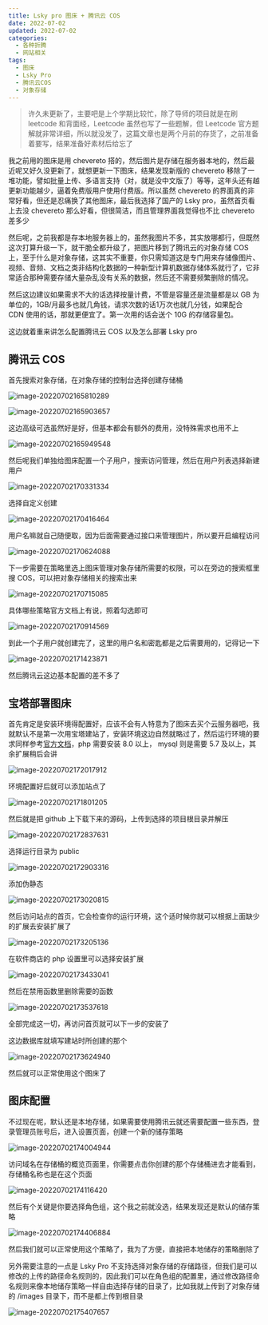 ```yaml
---
title: Lsky pro 图床 + 腾讯云 COS
date: 2022-07-02
updated: 2022-07-02
categories:
  - 各种折腾
  - 网站相关
tags:
  - 图床
  - Lsky Pro
  - 腾讯云COS
  - 对象存储
---
```


> 许久未更新了，主要吧是上个学期比较忙，除了导师的项目就是在刷 leetcode 和背面经，Leetcode 虽然也写了一些题解，但 Leetcode 官方题解就非常详细，所以就没发了，这篇文章也是两个月前的存货了，之前准备着要写，结果准备好素材后给忘了

我之前用的图床是用 chevereto 搭的，然后图片是存储在服务器本地的，然后最近呢又好久没更新了，就想更新一下图床，结果发现新版的  chevereto 移除了一堆功能，譬如批量上传、多语言支持（对，就是没中文版了）等等，这年头还有越更新功能越少，逼着免费版用户使用付费版。所以虽然 chevereto 的界面真的非常好看，但还是忍痛换了其他图床，最后我选择了国产的 Lsky pro，虽然首页看上去没 chevereto 那么好看，但很简洁，而且管理界面我觉得也不比 chevereto 差多少

然后呢，之前我都是存本地服务器上的，虽然我图片不多，其实放哪都行，但既然这次打算升级一下，就干脆全都升级了，把图片移到了腾讯云的对象存储 COS 上，至于什么是对象存储，这其实不重要，你只需知道这是专门用来存储像图片、视频、音频、文档之类非结构化数据的一种新型计算机数据存储体系就行了，它非常适合那种需要存储大量杂乱没有关系的数据，然后还不需要频繁删除的情况。

然后这边建议如果需求不大的话选择按量计费，不管是容量还是流量都是以 GB 为单位的，1GB/月最多也就几角钱，请求次数的话1万次也就几分钱，如果配合 CDN 使用的话，那就更便宜了。第一次用的话会送个 10G 的存储容量包。

这边就着重来讲怎么配置腾讯云 COS 以及怎么部署 Lsky pro

## 腾讯云 COS

首先搜索对象存储，在对象存储的控制台选择创建存储桶

![image-20220702165810289](https://img.blueflame.org.cn/images/2022/07/02/62c008a07f297.png)

![image-20220702165903657](https://img.blueflame.org.cn/images/2022/07/02/62c008d5b8e26.png)

这边高级可选虽然好是好，但基本都会有额外的费用，没特殊需求也用不上

![image-20220702165949548](https://img.blueflame.org.cn/images/2022/07/02/62c0090397ce0.png)

然后呢我们单独给图床配置一个子用户，搜索访问管理，然后在用户列表选择新建用户

![image-20220702170331334](https://img.blueflame.org.cn/images/2022/07/02/62c009e15ddcc.png)

选择自定义创建

![image-20220702170416464](https://img.blueflame.org.cn/images/2022/07/02/62c00a0e7fbc3.png)

用户名嘛就自己随便取，因为后面需要通过接口来管理图片，所以要开启编程访问

![image-20220702170624088](https://img.blueflame.org.cn/images/2022/07/02/62c00a8e32e05.png)

下一步需要在策略里选上图床管理对象存储所需要的权限，可以在旁边的搜索框里搜 COS，可以把对象存储相关的搜索出来

![image-20220702170715085](https://img.blueflame.org.cn/images/2022/07/02/62c00ac124d0a.png)

具体哪些策略官方文档上有说，照着勾选即可

![image-20220702170914569](https://img.blueflame.org.cn/images/2022/07/02/62c00b3891ae5.png)

到此一个子用户就创建完了，这里的用户名和密匙都是之后需要用的，记得记一下

![image-20220702171423871](https://img.blueflame.org.cn/images/2022/07/02/62c00c6dee949.png)

然后腾讯云这边基本配置的差不多了

## 宝塔部署图床

首先肯定是安装环境得配置好，应该不会有人特意为了图床去买个云服务器吧，我就默认不是第一次用宝塔建站了，安装环境这边自然就略过了，然后运行环境的要求同样参考[官方文档](https://docs.lsky.pro/docs/v2/quick-start/installation.html)，php 需要安装 8.0 以上， mysql 则是需要 5.7 及以上，其余扩展稍后会讲

![image-20220702172017912](https://img.blueflame.org.cn/images/2022/07/02/62c00dd000a1d.png)

环境配置好后就可以添加站点了

![image-20220702171801205](https://img.blueflame.org.cn/images/2022/07/02/62c00d473c986.png)

然后就是把 github 上下载下来的源码，上传到选择的项目根目录并解压

![image-20220702172837631](https://img.blueflame.org.cn/images/2022/07/02/62c00fc3b6214.png)

选择运行目录为 public

![image-20220702172903316](https://img.blueflame.org.cn/images/2022/07/02/62c00fdd86867.png)

添加伪静态

![image-20220702173020815](https://img.blueflame.org.cn/images/2022/07/02/62c0102ae411a.png)

然后访问站点的首页，它会检查你的运行环境，这个适时候你就可以根据上面缺少的扩展去安装扩展了

![image-20220702173205136](https://img.blueflame.org.cn/images/2022/07/02/62c010932cb50.png)

在软件商店的 php 设置里可以选择安装扩展

![image-20220702173433041](https://img.blueflame.org.cn/images/2022/07/02/62c011271c5ed.png)

然后在禁用函数里删除需要的函数

![image-20220702173537618](https://img.blueflame.org.cn/images/2022/07/02/62c011679da7b.png)

全部完成这一切，再访问首页就可以下一步的安装了

这边数据库就填写建站时所创建的那个

![image-20220702173624940](https://img.blueflame.org.cn/images/2022/07/02/62c01196eb5d5.png)

然后就可以正常使用这个图床了

## 图床配置

不过现在呢，默认还是本地存储，如果需要使用腾讯云就还需要配置一些东西，登录管理员账号后，进入设置页面，创建一个新的储存策略

![image-20220702174004944](https://img.blueflame.org.cn/images/2022/07/02/62c0127300d0f.png)

访问域名在存储桶的概览页面里，你需要点击你创建的那个存储桶进去才能看到，存储桶名称也是在这个页面

![image-20220702174116420](https://img.blueflame.org.cn/images/2022/07/02/62c012ba7bcbe.png)

然后有个关键是你要选择角色组，这个我之前就没选，结果发现还是默认的储存策略

![image-20220702174406884](https://img.blueflame.org.cn/images/2022/07/02/62c01364d86d0.png)

然后我们就可以正常使用这个策略了，我为了方便，直接把本地储存的策略删除了

另外需要注意的一点是 Lsky Pro 不支持选择对象存储的存储路径，但我们是可以修改的上传的路径命名规则的，因此我们可以在角色组的配置里，通过修改路径命名规则来像本地储存策略一样自由选择存储的目录了，比如我就上传到了对象存储的 /images 目录下，而不是都上传到根目录

![image-20220702175407657](https://img.blueflame.org.cn/images/2022/07/02/62c015be0e350.png)
